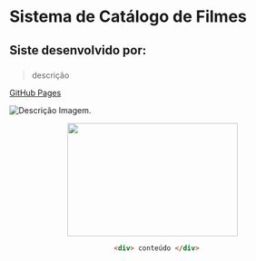 # Sistema de Catálogo de Filmes
## Siste desenvolvido por:

### 

> descrição
> 
 [GitHub Pages](https://pages.github.com/)
 
 ![Descrição Imagem](https://myoctocat.com/assets/images/base-octocat.svg).

<div align="center">
    <img src="https://myoctocat.com/assets/images/base-octocat.svg" width="300" height="200">
<div>

````html
  <div> conteúdo </div>

````
